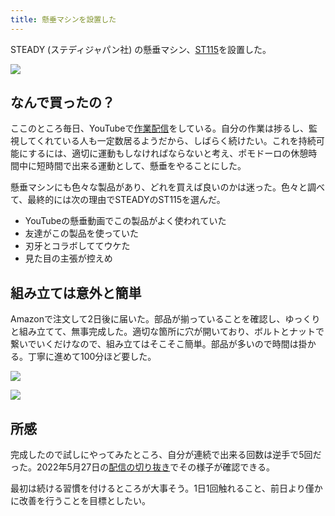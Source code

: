 ```yaml
---
title: 懸垂マシンを設置した
---
```

STEADY (ステディジャパン社) の懸垂マシン、[ST115](https://www.amazon.co.jp/dp/B09K3QQBKH)を設置した。

![](https://lh4.googleusercontent.com/Rl_B_qYh9SfScg1qnc9R-AGCDUO82ygRebOU2rJY43WmiPJ1V4okePyy07_jGCNvcWWWc1Acx2yS1hc0Q-pySFMyHwdK5wVw0QsWiFa2G4UPaMh62L_v2vUhSHxIn_GeIzZV8O-hUcDVE6xUkJEX_UkuRMLgGzCslqpY4Jn-qt-YgPkhYvL2Wd1pI7DV)

なんで買ったの？
--------

ここのところ毎日、YouTubeで[作業配信](https://www.youtube.com/c/r7kamura)をしている。自分の作業は捗るし、監視してくれている人も一定数居るようだから、しばらく続けたい。これを持続可能にするには、適切に運動もしなければならないと考え、ポモドーロの休憩時間中に短時間で出来る運動として、懸垂をやることにした。

懸垂マシンにも色々な製品があり、どれを買えば良いのかは迷った。色々と調べて、最終的には次の理由でSTEADYのST115を選んだ。

*   YouTubeの懸垂動画でこの製品がよく使われていた
*   友達がこの製品を使っていた
*   刃牙とコラボしててウケた
*   見た目の主張が控えめ

組み立ては意外と簡単
----------

Amazonで注文して2日後に届いた。部品が揃っていることを確認し、ゆっくりと組み立てて、無事完成した。適切な箇所に穴が開いており、ボルトとナットで繋いでいくだけなので、組み立てはそこそこ簡単。部品が多いので時間は掛かる。丁寧に進めて100分ほど要した。

![](https://lh5.googleusercontent.com/1jnFU5oo3nIdXRzFoCGQ7egSSuMBkcI-QKo05Oe4F6OBK9FWpIy1QeIEZOvc7gRdqF7kKoBsM85uNUvja560DiqcbvS4n2MUuopPyBzuTTL5zFPkhr-l4Xtdfpvu-r5QFGtXYmrZq6d7Ey7Il-oheKWPvNpof4O8R0TrmqE3IvcZYEjTmqAaiDHOKIl6)

![](https://lh6.googleusercontent.com/88yXw8qQB9SPxWgL-PyPNvbxGLd0Yv-iIn7vFrLkfEZE5PWp_2e5YAu4uy31wYTRR8F6fsX52L3KiF5XtaBDg1fRs9-aIGieIOG8awdrG4c4ApOsR47jwQWW_g3W9wc61CO_LQSnU-9LAftVS1wsCNGl3oK-kJZYoiZueExWJBETPPSyMXb8fyPSdOas)

所感
--

完成したので試しにやってみたところ、自分が連続で出来る回数は逆手で5回だった。2022年5月27日の[配信の切り抜き](https://www.youtube.com/clip/Ugkxy2NXpdlfZF0kT9s-MoCOrbB1wpWEryK9)でその様子が確認できる。

最初は続ける習慣を付けるところが大事そう。1日1回触れること、前日より僅かに改善を行うことを目標としたい。
